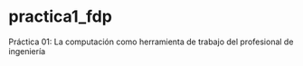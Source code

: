 # practica1_fdp
Práctica 01: La computación como herramienta de trabajo del  profesional de ingeniería
